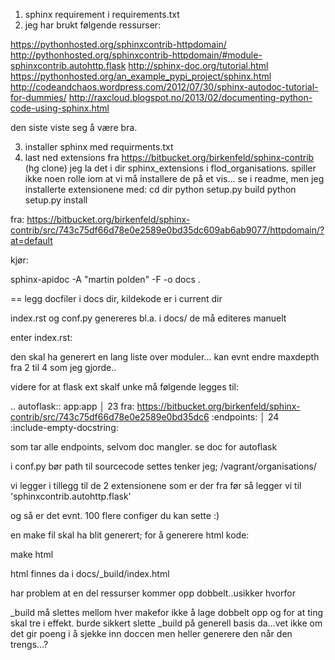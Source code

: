 1. sphinx requirement i requirements.txt
2. jeg har brukt følgende ressurser:

https://pythonhosted.org/sphinxcontrib-httpdomain/
http://pythonhosted.org/sphinxcontrib-httpdomain/#module-sphinxcontrib.autohttp.flask
http://sphinx-doc.org/tutorial.html
https://pythonhosted.org/an_example_pypi_project/sphinx.html
    http://codeandchaos.wordpress.com/2012/07/30/sphinx-autodoc-tutorial-for-dummies/
    http://raxcloud.blogspot.no/2013/02/documenting-python-code-using-sphinx.html

den siste viste seg å være bra.


3. installer sphinx med requirments.txt
4. last ned extensions fra https://bitbucket.org/birkenfeld/sphinx-contrib (hg clone)
jeg la det i dir sphinx_extensions i flod_organisations. spiller ikke noen rolle iom at vi må
installere de på et vis...
se i readme, men jeg installerte extensionene med:
cd dir
python setup.py build
python setup.py install

fra: https://bitbucket.org/birkenfeld/sphinx-contrib/src/743c75df66d78e0e2589e0bd35dc609ab6ab9077/httpdomain/?at=default

kjør:

sphinx-apidoc -A "martin polden" -F -o docs .

== legg docfiler i docs dir, kildekode er i current dir

index.rst og conf.py genereres bl.a. i docs/ de må editeres manuelt

enter index.rst:

den skal ha generert en lang liste over moduler...
kan evnt endre maxdepth fra 2 til 4 som jeg gjorde..

videre for at flask ext skalf unke må følgende legges til:

.. autoflask:: app:app                                                                       │ 23 fra: https://bitbucket.org/birkenfeld/sphinx-contrib/src/743c75df66d78e0e2589e0bd35dc6
   :endpoints:                                                                               │ 24                                                                                 
   :include-empty-docstring: 

som tar alle endpoints, selvom doc mangler. se doc for autoflask

i conf.py bør path til sourcecode settes tenker jeg; /vagrant/organisations/

vi legger  i tillegg til de 2 extensionene som er der fra før så legger vi til
'sphinxcontrib.autohttp.flask'

og så er det evnt. 100 flere configer du kan sette :)

en make fil skal ha blit generert; for å generere html kode:

make html

html finnes da i docs/_build/index.html

har problem at en del ressurser kommer opp dobbelt..usikker hvorfor

_build må slettes mellom hver makefor ikke å lage dobbelt opp og for at ting skal tre i effekt.
burde sikkert slette _build på generell basis da...vet ikke om det gir poeng i å sjekke inn
doccen men heller generere den når den trengs...?


